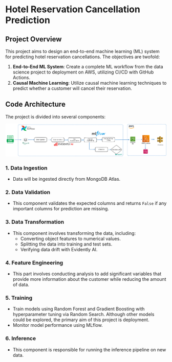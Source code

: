 # Hotel Reservation Cancellation Prediction

## Project Overview

This project aims to design an end-to-end machine learning (ML) system for predicting hotel reservation cancellations. The objectives are twofold: 

1. **End-to-End ML System**: Create a complete ML workflow from the data science project to deployment on AWS, utilizing CI/CD with GitHub Actions.
2. **Causal Machine Learning**: Utilize causal machine learning techniques to predict whether a customer will cancel their reservation.

## Code Architecture

The project is divided into several components:

![Architecture Diagram](CodeArchitecture/machine_learning_system.png)

### 1. Data Ingestion
- Data will be ingested directly from MongoDB Atlas.

### 2. Data Validation
- This component validates the expected columns and returns `False` if any important columns for prediction are missing.

### 3. Data Transformation
- This component involves transforming the data, including:
  - Converting object features to numerical values.
  - Splitting the data into training and test sets.
  - Verifying data drift with Evidently AI.

### 4. Feature Engineering
- This part involves conducting analysis to add significant variables that provide more information about the customer while reducing the amount of data.

### 5. Training
- Train models using Random Forest and Gradient Boosting with hyperparameter tuning via Random Search. Although other models could be explored, the primary aim of this project is deployment.
- Monitor model performance using MLflow.

### 6. Inference
- This component is responsible for running the inference pipeline on new data.
